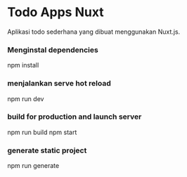 # Todo Apps Nuxt

Aplikasi todo sederhana yang dibuat menggunakan Nuxt.js.

### Menginstal dependencies
npm install

### menjalankan serve hot reload 
npm run dev

### build for production and launch server
npm run build
npm start

### generate static project
npm run generate

